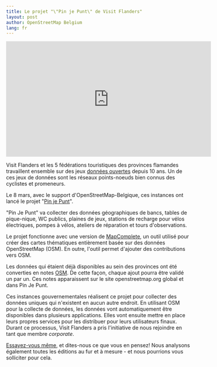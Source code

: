 ```yaml
---
title: Le projet "\"Pin je Punt\" de Visit Flanders"
layout: post
author: OpenStreetMap Belgium
lang: fr
---
```


<div style="text-align: center;">
  <iframe width="560" height="315" src="https://www.youtube-nocookie.com/embed/7OtCK1_VsSI" title="YouTube video player" frameborder="0" allow="accelerometer; autoplay; clipboard-write; encrypted-media; gyroscope; picture-in-picture" allowfullscreen></iframe>
</div>

Visit Flanders et les 5 fédérations touristiques des provinces flamandes travaillent ensemble sur des jeux [données ouvertes](https://opendata.vlaanderen.be/dataset?tags=Recreatie) depuis 10 ans. Un de ces jeux de données sont les réseaux points-noeuds bien connus des cyclistes et promeneurs.

Le 8 mars, avec le support d'OpenStreetMap-Belgique, ces instances ont lancé le projet "[Pin je Punt](https://www.toerismevlaanderen.be/pinjepunt)".

"Pin Je Punt" va collecter des données géographiques de bancs, tables de pique-nique, WC publics, plaines de jeux, stations de recharge pour vélos électriques, pompes à vélos, ateliers de réparation et tours d'observations.

Le projet fonctionne avec une version de [MapComplete](https://mapcomplete.osm.be/), un outil utilisé pour créer des cartes thématiques entièrement basée sur des données OpenStreetMap (OSM). En outre, l'outil permet d'ajouter des contributions vers OSM.

Les données qui étaient déjà disponibles au sein des provinces ont été converties en notes [OSM](https://www.openstreetmap.org/user/Toerisme%20Vlaanderen%20-%20Pin%20je%20punt/notes). De cette façon, chaque ajout pourra être validé un par un. Ces notes apparaissent sur le site openstreetmap.org global et dans Pin Je Punt.

Ces instances gouvernementales réalisent ce projet pour collecter des données uniques qui n'existent en aucun autre endroit. En utilisant OSM pour la collecte de données, les données vont automatiquement être disponibles dans plusieurs applications. Elles vont ensuite mettre en place leurs propres services pour les distribuer pour leurs utilisateurs finaux. Durant ce processus, Visit Flanders a pris l'initiative de nous rejoindre en tant que membre _corporate_.

[Essayez-vous même](https://www.toerismevlaanderen.be/pinjepunt), et dites-nous ce que vous en pensez! Nous analysons également toutes les éditions au fur et à mesure - et nous pourrions vous solliciter pour cela.